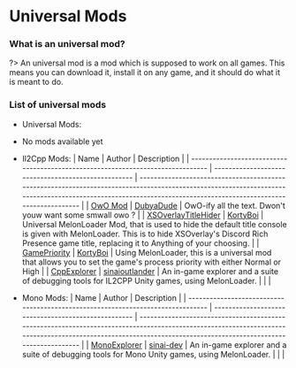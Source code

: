 # Universal Mods

### What is an universal mod?

?> An universal mod is a mod which is supposed to work on all games. This means you can download it, install it on any game, and it should do what it is meant to do.

### List of universal mods

- Universal Mods:
- No mods available yet
- Il2Cpp Mods:
  | Name | Author | Description |
  | ------------------------------------------------------------------------------- | --------------------------------------------------- | ------------------------------------------------------------------------------------------------------------------------------------------------------------------------------------------------------------- |
  | [OwO Mod](https://github.com/DubyaDude/OwO-Mod/releases) | [DubyaDude](https://github.com/DubyaDude) | OwO-ify all the text. Dwon't youw want some smwall owo ? |
  | [XSOverlayTitleHider](https://github.com/KortyBoi/XSOverlayTitleHider/releases) | [KortyBoi](https://github.com/KortyBoi) | Universal MelonLoader Mod, that is used to hide the default title console is given with MelonLoader. This is to hide XSOverlay's Discord Rich Presence game title, replacing it to Anything of your choosing. |
  | [GamePriority](https://github.com/KortyBoi/GamePriority/releases) | [KortyBoi](https://github.com/KortyBoi) | Using MelonLoader, this is a universal mod that allows you to set the game's process priority with either Normal or High |
  | [CppExplorer](https://github.com/sinaioutlander/CppExplorer/releases) | [sinaioutlander](https://github.com/sinaioutlander) | An in-game explorer and a suite of debugging tools for IL2CPP Unity games, using MelonLoader. | | |

- Mono Mods:
  | Name | Author | Description |
  | ------------------------------------------------------------------------------- | --------------------------------------------------- | ------------------------------------------------------------------------------------------------------------------------------------------------------------------------------------------------------------- |
  | [MonoExplorer](https://github.com/sinai-dev/MonoExplorer/releases) | [sinai-dev](https://github.com/sinai-dev) | An in-game explorer and a suite of debugging tools for Mono Unity games, using MelonLoader. | | |
